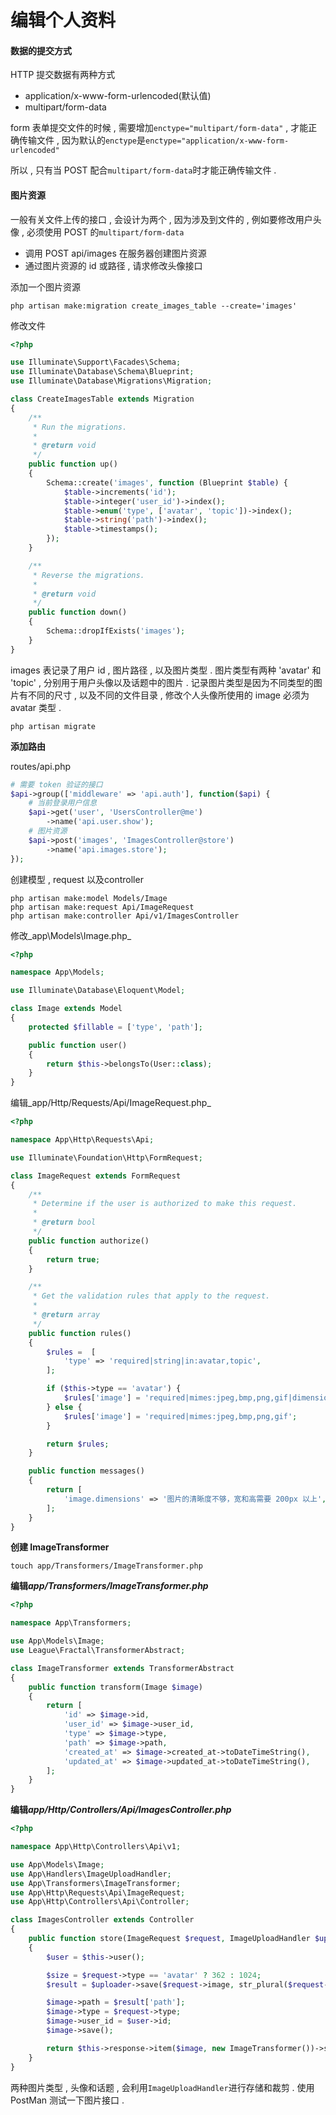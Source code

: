 # 编辑个人资料

#### 数据的提交方式

HTTP 提交数据有两种方式

* application/x-www-form-urlencoded\(默认值\)
* multipart/form-data

form 表单提交文件的时候 , 需要增加`enctype="multipart/form-data"` , 才能正确传输文件 , 因为默认的`enctype`是`enctype="application/x-www-form-urlencoded"`

所以 , 只有当 POST 配合`multipart/form-data`时才能正确传输文件 .

#### 图片资源

一般有关文件上传的接口 , 会设计为两个 , 因为涉及到文件的 , 例如要修改用户头像 , 必须使用 POST 的`multipart/form-data`

* 调用 POST api/images 在服务器创建图片资源
* 通过图片资源的 id 或路径 , 请求修改头像接口

添加一个图片资源

```
php artisan make:migration create_images_table --create='images'
```

修改文件

```php
<?php

use Illuminate\Support\Facades\Schema;
use Illuminate\Database\Schema\Blueprint;
use Illuminate\Database\Migrations\Migration;

class CreateImagesTable extends Migration
{
    /**
     * Run the migrations.
     *
     * @return void
     */
    public function up()
    {
        Schema::create('images', function (Blueprint $table) {
            $table->increments('id');
            $table->integer('user_id')->index();
            $table->enum('type', ['avatar', 'topic'])->index();
            $table->string('path')->index();
            $table->timestamps();
        });
    }

    /**
     * Reverse the migrations.
     *
     * @return void
     */
    public function down()
    {
        Schema::dropIfExists('images');
    }
}
```

images 表记录了用户 id , 图片路径 , 以及图片类型 . 图片类型有两种 'avatar' 和 'topic' , 分别用于用户头像以及话题中的图片 . 记录图片类型是因为不同类型的图片有不同的尺寸 , 以及不同的文件目录 , 修改个人头像所使用的 image 必须为 avatar 类型 .

```
php artisan migrate
```

**添加路由**

routes/api.php

```php
# 需要 token 验证的接口
$api->group(['middleware' => 'api.auth'], function($api) {
    # 当前登录用户信息
    $api->get('user', 'UsersController@me')
        ->name('api.user.show');
    # 图片资源
    $api->post('images', 'ImagesController@store')
        ->name('api.images.store');
});
```

创建模型 , request 以及controller

```
php artisan make:model Models/Image
php artisan make:request Api/ImageRequest
php artisan make:controller Api/v1/ImagesController
```

修改_app\Models\Image.php_

```php
<?php

namespace App\Models;

use Illuminate\Database\Eloquent\Model;

class Image extends Model
{
    protected $fillable = ['type', 'path'];

    public function user()
    {
        return $this->belongsTo(User::class);
    }
}
```

编辑_app/Http/Requests/Api/ImageRequest.php_

```php
<?php

namespace App\Http\Requests\Api;

use Illuminate\Foundation\Http\FormRequest;

class ImageRequest extends FormRequest
{
    /**
     * Determine if the user is authorized to make this request.
     *
     * @return bool
     */
    public function authorize()
    {
        return true;
    }

    /**
     * Get the validation rules that apply to the request.
     *
     * @return array
     */
    public function rules()
    {
        $rules =  [
            'type' => 'required|string|in:avatar,topic',
        ];

        if ($this->type == 'avatar') {
            $rules['image'] = 'required|mimes:jpeg,bmp,png,gif|dimensions:min_width=200,min_height=200';
        } else {
            $rules['image'] = 'required|mimes:jpeg,bmp,png,gif';
        }

        return $rules;
    }

    public function messages()
    {
        return [
            'image.dimensions' => '图片的清晰度不够，宽和高需要 200px 以上',
        ];
    }
}
```

**创建 ImageTransformer**

```
touch app/Transformers/ImageTransformer.php
```

**编辑**_**app/Transformers/ImageTransformer.php**_

```php
<?php

namespace App\Transformers;

use App\Models\Image;
use League\Fractal\TransformerAbstract;

class ImageTransformer extends TransformerAbstract
{
    public function transform(Image $image)
    {
        return [
            'id' => $image->id,
            'user_id' => $image->user_id,
            'type' => $image->type,
            'path' => $image->path,
            'created_at' => $image->created_at->toDateTimeString(),
            'updated_at' => $image->updated_at->toDateTimeString(),
        ];
    }
}
```

**编辑**_**app/Http/Controllers/Api/ImagesController.php**_

```php
<?php

namespace App\Http\Controllers\Api\v1;

use App\Models\Image;
use App\Handlers\ImageUploadHandler;
use App\Transformers\ImageTransformer;
use App\Http\Requests\Api\ImageRequest;
use App\Http\Controllers\Api\Controller;

class ImagesController extends Controller
{
    public function store(ImageRequest $request, ImageUploadHandler $uploader, Image $image)
    {
        $user = $this->user();

        $size = $request->type == 'avatar' ? 362 : 1024;
        $result = $uploader->save($request->image, str_plural($request->type), $user->id, $size);

        $image->path = $result['path'];
        $image->type = $request->type;
        $image->user_id = $user->id;
        $image->save();

        return $this->response->item($image, new ImageTransformer())->setStatusCode(201);
    }
}
```

两种图片类型 , 头像和话题 , 会利用`ImageUploadHandler`进行存储和裁剪 . 使用 PostMan 测试一下图片接口 . 



